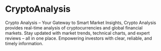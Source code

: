 # CryptoAnalysis
Crypto Analysis – Your Gateway to Smart Market Insights, Crypto Analysis provides real-time analysis of cryptocurrencies and global financial markets. Stay updated with market trends, technical charts, and expert reviews – all in one place. Empowering investors with clear, reliable, and timely information.
